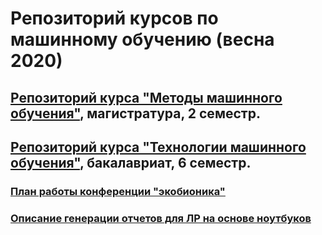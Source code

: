﻿# Репозиторий курсов по машинному обучению (весна 2020)

## [Репозиторий курса "Методы машинного обучения"](https://github.com/ugapanyuk/ml_course_2020/wiki/COURSE_MMO), магистратура, 2 семестр.

## [Репозиторий курса "Технологии машинного обучения"](https://github.com/ugapanyuk/ml_course_2020/wiki/COURSE_TMO), бакалавриат, 6 семестр.

### [План работы конференции "экобионика"](https://github.com/ugapanyuk/ml_course_2020/pres/eco_plan_2020.docx)

### [Описание генерации отчетов для ЛР на основе ноутбуков](https://github.com/matshch/iu5_ml_course) 

